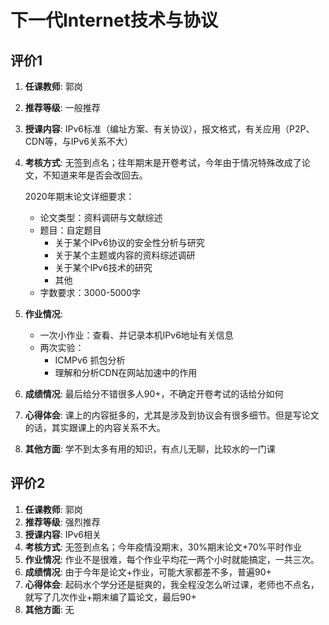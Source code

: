 # 下一代Internet技术与协议

## 评价1

1. **任课教师**: 郭岗
2. **推荐等级**: 一般推荐
3. **授课内容**: IPv6标准（编址方案、有关协议），报文格式，有关应用（P2P、CDN等，与IPv6关系不大）
4. **考核方式**: 无签到点名；往年期末是开卷考试，今年由于情况特殊改成了论文，不知道来年是否会改回去。

    2020年期末论文详细要求：
    - 论文类型：资料调研与文献综述
    - 题目：自定题目
        - 关于某个IPv6协议的安全性分析与研究
        - 关于某个主题或内容的资料综述调研
        - 关于某个IPv6技术的研究
        - 其他
    - 字数要求：3000-5000字
5. **作业情况**:
    - 一次小作业：查看、并记录本机IPv6地址有关信息
    - 两次实验：
        - ICMPv6 抓包分析
        - 理解和分析CDN在网站加速中的作用
6. **成绩情况**: 最后给分不错很多人90+，不确定开卷考试的话给分如何
7. **心得体会**: 课上的内容挺多的，尤其是涉及到协议会有很多细节。但是写论文的话，其实跟课上的内容关系不大。
8. **其他方面**: 学不到太多有用的知识，有点儿无聊，比较水的一门课

## 评价2


1. **任课教师**: 郭岗
2. **推荐等级**: 强烈推荐
3. **授课内容**: IPv6相关
4. **考核方式**: 无签到点名；今年疫情没期末，30%期末论文+70%平时作业
5. **作业情况**: 作业不是很难，每个作业平均花一两个小时就能搞定，一共三次。
6. **成绩情况**: 由于今年是论文+作业，可能大家都差不多，普遍90+
7. **心得体会**: 起码水个学分还是挺爽的，我全程没怎么听过课，老师也不点名，就写了几次作业+期末编了篇论文，最后90+
8. **其他方面**: 无